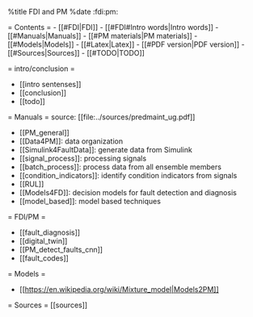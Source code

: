 %title FDI and PM
%date
:fdi:pm:

= Contents =
    - [[#FDI|FDI]]
        - [[#FDI#Intro words|Intro words]]
    - [[#Manuals|Manuals]]
    - [[#PM materials|PM materials]]
    - [[#Models|Models]]
    - [[#Latex|Latex]]
    - [[#PDF version|PDF version]]
    - [[#Sources|Sources]]
    - [[#TODO|TODO]]

= intro/conclusion =
- [[intro sentenses]]
- [[conclusion]]
- [[todo]]

= Manuals =
source: [[file:../sources/predmaint_ug.pdf]]
- [[PM_general]]
- [[Data4PM]]: data organization
- [[Simulink4FaultData]]: generate data from Simulink
- [[signal_process]]: processing signals
- [[batch_process]]: process data from all ensemble members
- [[condition_indicators]]: identify condition indicators from signals
- [[RUL]]
- [[Models4FD]]: decision models for fault detection and diagnosis
- [[model_based]]: model based techniques

= FDI/PM =
- [[fault_diagnosis]]
- [[digital_twin]]
- [[PM_detect_faults_cnn]]
- [[fault_codes]]

= Models =
- [[https://en.wikipedia.org/wiki/Mixture_model|Models2PM]]

= Sources =
[[sources]]
